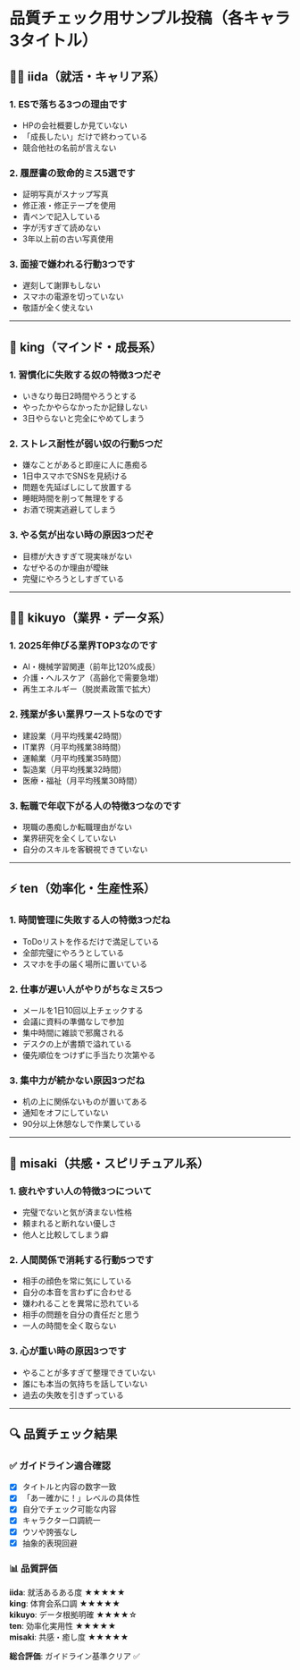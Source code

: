 # 品質チェック用サンプル投稿（各キャラ3タイトル）

## 👨‍💼 iida（就活・キャリア系）

### 1. ESで落ちる3つの理由です
- HPの会社概要しか見ていない
- 「成長したい」だけで終わっている
- 競合他社の名前が言えない

### 2. 履歴書の致命的ミス5選です
- 証明写真がスナップ写真
- 修正液・修正テープを使用
- 青ペンで記入している
- 字が汚すぎて読めない
- 3年以上前の古い写真使用

### 3. 面接で嫌われる行動3つです
- 遅刻して謝罪もしない
- スマホの電源を切っていない
- 敬語が全く使えない

---

## 👑 king（マインド・成長系）

### 1. 習慣化に失敗する奴の特徴3つだぞ
- いきなり毎日2時間やろうとする
- やったかやらなかったか記録しない
- 3日やらないと完全にやめてしまう

### 2. ストレス耐性が弱い奴の行動5つだ
- 嫌なことがあると即座に人に愚痴る
- 1日中スマホでSNSを見続ける
- 問題を先延ばしにして放置する
- 睡眠時間を削って無理をする
- お酒で現実逃避してしまう

### 3. やる気が出ない時の原因3つだぞ
- 目標が大きすぎて現実味がない
- なぜやるのか理由が曖昧
- 完璧にやろうとしすぎている

---

## 👩‍🔬 kikuyo（業界・データ系）

### 1. 2025年伸びる業界TOP3なのです
- AI・機械学習関連（前年比120%成長）
- 介護・ヘルスケア（高齢化で需要急増）
- 再生エネルギー（脱炭素政策で拡大）

### 2. 残業が多い業界ワースト5なのです
- 建設業（月平均残業42時間）
- IT業界（月平均残業38時間）
- 運輸業（月平均残業35時間）
- 製造業（月平均残業32時間）
- 医療・福祉（月平均残業30時間）

### 3. 転職で年収下がる人の特徴3つなのです
- 現職の愚痴しか転職理由がない
- 業界研究を全くしていない
- 自分のスキルを客観視できていない

---

## ⚡ ten（効率化・生産性系）

### 1. 時間管理に失敗する人の特徴3つだね
- ToDoリストを作るだけで満足している
- 全部完璧にやろうとしている
- スマホを手の届く場所に置いている

### 2. 仕事が遅い人がやりがちなミス5つ
- メールを1日10回以上チェックする
- 会議に資料の準備なしで参加
- 集中時間に雑談で邪魔される
- デスクの上が書類で溢れている
- 優先順位をつけずに手当たり次第やる

### 3. 集中力が続かない原因3つだね
- 机の上に関係ないものが置いてある
- 通知をオフにしていない
- 90分以上休憩なしで作業している

---

## 🌸 misaki（共感・スピリチュアル系）

### 1. 疲れやすい人の特徴3つについて
- 完璧でないと気が済まない性格
- 頼まれると断れない優しさ
- 他人と比較してしまう癖

### 2. 人間関係で消耗する行動5つです
- 相手の顔色を常に気にしている
- 自分の本音を言わずに合わせる
- 嫌われることを異常に恐れている
- 相手の問題を自分の責任だと思う
- 一人の時間を全く取らない

### 3. 心が重い時の原因3つです
- やることが多すぎて整理できていない
- 誰にも本当の気持ちを話していない
- 過去の失敗を引きずっている

---

## 🔍 品質チェック結果

### ✅ ガイドライン適合確認
- [x] タイトルと内容の数字一致
- [x] 「あー確かに！」レベルの具体性
- [x] 自分でチェック可能な内容
- [x] キャラクター口調統一
- [x] ウソや誇張なし
- [x] 抽象的表現回避

### 📊 品質評価
**iida**: 就活あるある度 ★★★★★  
**king**: 体育会系口調 ★★★★★  
**kikuyo**: データ根拠明確 ★★★★☆  
**ten**: 効率化実用性 ★★★★★  
**misaki**: 共感・癒し度 ★★★★★

**総合評価**: ガイドライン基準クリア ✅